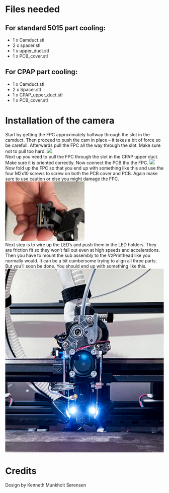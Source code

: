 # Files needed
## For standard 5015 part cooling:
-	1 x Camduct.stl
-	2 x spacer.stl
-	1 x upper_duct.stl
-	1 x PCB_cover.stl
## For CPAP part cooling:
-	1 x Camduct.stl
-	2 x Spacer.stl
-	1 x CPAP_upper_duct.stl
-	1 x PCB_cover.stl

# Installation of the camera
Start by getting the FPC approximately halfway through the slot in the camduct. Then proceed to push the cam in place – it takes a bit of force so be carefull. Afterwards pull the FPC all the way through the slot. Make sure not to pull too hard.
<img src="./images/1.jpg" width="50%"><br>
Next up you need to pull the FPC through the slot in the CPAP upper duct. Make sure it is oriented correctly. Now connect the PCB tho the FPC.
<img src="./images/2.jpg" width="50%"><br>
Now fold up the FPC so that you end up with something like this and use the four M2x10 screws to screw on both the PCB cover and PCB. Again make sure to use caution or else you might damage the FPC.
<img src="./images/3.jpg" width="50%"><br>
Next step is to wire up the LED’s and push them in the LED holders. They are friction fit so they won’t fall out even at high speeds and accelerations. Then you have to mount the sub assembly to the VzPrinthead like you normally would. It can be a bit cumbersome trying to align all three parts. But you’ll soon be done. You should end up with something like this.
<img src="./images/4.jpg" >
# Credits
Design by Kenneth Munkholt Sørensen